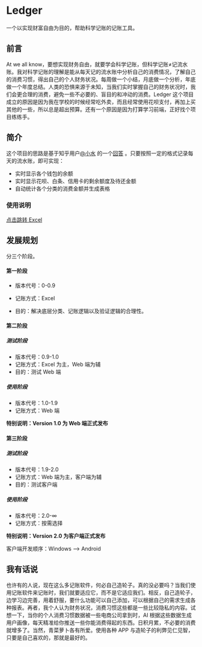 # Ledger

一个以实现财富自由为目的，帮助科学记账的记账工具。



## 前言

At we all know，要想实现财务自由，就要学会科学记账，但科学记账≠记流水账。我对科学记账的理解是能从每天记的流水账中分析自己的消费情况，了解自己的消费习惯，得出自己的个人财务状况。每周做一个小结，月底做一个分析，年底做一个年度总结。人类的恐惧来源于未知，当我们实时掌握自己的财务状况时，我们会更合理的消费，避免一些不必要的、盲目的和冲动的消费。Ledger 这个项目成立的原因是因为我在学校的时候经常吃外卖，而且经常使用花呗支付，再加上买其他的一些，所以总是超出预算。还有一个原因是因为打算学习前端，正好找个项目练练手。



## 简介

这个项目的思路是基于知乎用户[@小水](https://www.zhihu.com/people/pan-76-91) 的一个[回答](https://www.zhihu.com/question/25048034/answer/714353658) 。只要按照一定的格式记录每天的流水账，即可实现：

+ 实时显示各个钱包的余额
+ 实时显示花呗、白条、信用卡的剩余额度及待还金额
+ 自动统计各个分类的消费金额并生成表格



### 使用说明

[点击跳转 Excel](https://github.com/Ackerven/Ledger/tree/master/Excel)


## 发展规划

分三个阶段。

#### 第一阶段

+ 版本代号：0-0.9

+ 记账方式：Excel

+ 目的：解决底层分类、记账逻辑以及验证逻辑的合理性。

#### 第二阶段

##### 测试阶段

+ 版本代号：0.9-1.0
+ 记账方式：Excel 为主，Web 端为辅
+ 目的：测试 Web 端

##### 使用阶段

+ 版本代号：1.0-1.9
+ 记账方式：Web 端

**特别说明：Version 1.0 为 Web 端正式发布**

#### 第三阶段

##### 测试阶段

+ 版本代号：1.9-2.0
+ 记账方式：Web 端为主，客户端为辅
+ 目的：测试客户端

##### 使用阶段

+ 版本代号：2.0-∞
+ 记账方式：按需选择

**特别说明：Version 2.0 为客户端正式发布**

客户端开发顺序：Windows ⟶ Android



## 我有话说

也许有的人说，现在这么多记账软件，何必自己造轮子。真的没必要吗？当我们使用记账软件来记账时，我们就要适应它，而不是它适应我们。相反，自己造轮子，边学习边完善，用着舒服，要什么功能可以自己添加，可以根据自己的需求生成各种报表。再者，我个人认为财务状况，消费习惯这些都是一些比较隐私的内容。试想一下，当你的个人消费习惯数据被一些电商公司拿到时，AI 根据这些数据生成用户画像，每天精准给你推送一些你能消费得起的东西。日积月累，不必要的消费就增多了。当然，青菜萝卜各有所爱。使用各种 APP 与造轮子的利弊见仁见智，只要是自己喜欢的，那就是最好的。
